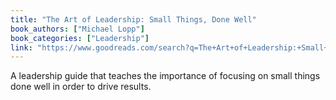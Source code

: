 ```yaml
---
title: "The Art of Leadership: Small Things, Done Well"
book_authors: ["Michael Lopp"]
book_categories: ["Leadership"]
link: "https://www.goodreads.com/search?q=The+Art+of+Leadership:+Small+Things,+Done+Well+Michael+Lopp"
---
```


A leadership guide that teaches the importance of focusing on small things done well in order to drive results.

